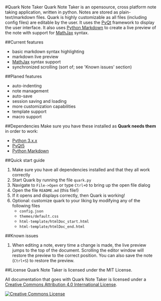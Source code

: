#Quark Note Taker
Quark Note Taker is an opensource, cross platform note taking application, written in python.
Notes are stored as plain-text/markdown files. Quark is highly customizable
as all files (including config files) are editable by the user.  It uses the
[PyQt](http://www.riverbankcomputing.com/software/pyqt/intro) framework to display
the user interface.  It also uses [Python Markdown](https://github.com/waylan/Python-Markdown)
to create a live preview of the note with support for [MathJax](http://www.mathjax.org/) syntax.

##Current features
* basic markdown syntax highlighting
* markdown live preview
* [MathJax](http://www.mathjax.org/) syntax support
* synchronized scrolling (sort of; see 'Known issues' section)

##Planed features
* auto-indenting
* note management
* auto-save
* session saving and loading
* more customization capabilities
* template support
* macro support

##Dependencies
Make sure you have these installed as **Quark needs them** in order to work:

* [Python 3.x.x](https://docs.python.org/3/)
* [PyQt5](http://pyqt.sourceforge.net/Docs/PyQt5/index.html)
* [Python Markdown](https://github.com/waylan/Python-Markdown)

##Quick start guide
1. Make sure you have all dependencies installed and that they all work correctly
2. Start Quark by running the file `quark.py`
3. Navigate to `File->Open` or type `Ctrl+O` to bring up the open file dialog
4. Open the file `README.md` (this file!)
5. If it opens and displays correctly, then Quark is working!
6. Optional: customize quark to your liking by modifying any of the following files
    - `config.json`
    - `themes/default.css`
    - `html-template/htmlDoc_start.html`
    - `html-template/htmlDoc_end.html`

##Known issues
1. When editing a note, every time a change is made, the live preview jumps to the
top of the document.  Scrolling the editor window will restore the preview to the
correct position.  You can also save the note (`Ctrl+S`)  to restore the preview.

##License
Quark Note Taker is licensed under the MIT License.

All documentation that goes with Quark Note Taker is licensed under a [Creative Commons Attribution 4.0 International License](http://creativecommons.org/licenses/by/4.0/).

<a rel="license" href="http://creativecommons.org/licenses/by/4.0/"><img alt="Creative Commons License" style="border-width:0" src="https://i.creativecommons.org/l/by/4.0/88x31.png" /></a>
